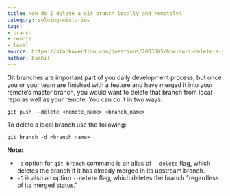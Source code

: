 ```yaml
---
title: How do I delete a git branch locally and remotely?
category: solving-mistories
tags:
- branch
- remote
- local
source: https://stackoverflow.com/questions/2003505/how-do-i-delete-a-git-branch-locally-and-remotely/2003515#2003515
author: bsahil
---
```


Git branches are important part of you daily development process, but once you or your team are finished with a feature and have merged it into your remote’s master branch, you would want to delete that branch from local repo as well as your remote. You can do it in two ways:

```shell
git push --delete <remote_name> <branch_name>
```

To delete a local branch use the following:

```shell
git branch -d <branch_name>
```
**Note:**
* `-d` option for `git branch` command is an alias of `--delete` flag, which deletes the branch if it has already merged in its upstream branch.
* `-D` is also an option `--delete` flag, which deletes the branch "regardless of its merged status."
